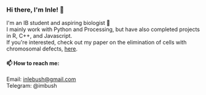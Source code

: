 ### Hi there, I'm Inle! 👋
I'm an IB student and aspiring biologist 🌱<br>
I mainly work with Python and Processing, but have also completed projects in R, C++, and Javascript.<br>
If you're interested, check out my paper on the elimination of cells with chromosomal defects, <a href="https://journals.plos.org/plosgenetics/article?id=10.1371/journal.pgen.1009056">here</a>.

#### 📫 How to reach me:
Email: inlebush@gmail.com<br>
Telegram: @imbush
